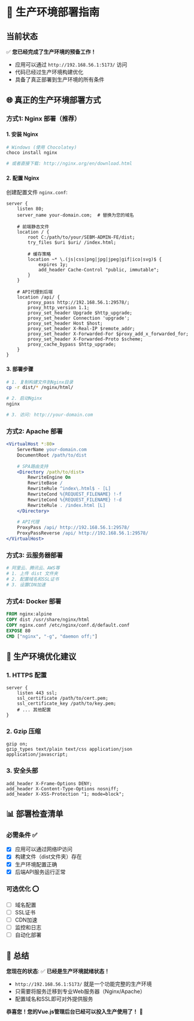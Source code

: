 # 🚀 生产环境部署指南

## 当前状态
✅ **您已经完成了生产环境的预备工作！**
- 应用可以通过 `http://192.168.56.1:5173/` 访问
- 代码已经过生产环境构建优化
- 具备了真正部署到生产环境的所有条件

## 🌐 真正的生产环境部署方式

### 方式1: Nginx 部署（推荐）

#### 1. 安装 Nginx
```bash
# Windows (使用 Chocolatey)
choco install nginx

# 或者直接下载: http://nginx.org/en/download.html
```

#### 2. 配置 Nginx
创建配置文件 `nginx.conf`:
```nginx
server {
    listen 80;
    server_name your-domain.com;  # 替换为您的域名
    
    # 前端静态文件
    location / {
        root C:/path/to/your/SEBM-ADMIN-FE/dist;
        try_files $uri $uri/ /index.html;
        
        # 缓存策略
        location ~* \.(js|css|png|jpg|jpeg|gif|ico|svg)$ {
            expires 1y;
            add_header Cache-Control "public, immutable";
        }
    }
    
    # API代理到后端
    location /api/ {
        proxy_pass http://192.168.56.1:29578/;
        proxy_http_version 1.1;
        proxy_set_header Upgrade $http_upgrade;
        proxy_set_header Connection 'upgrade';
        proxy_set_header Host $host;
        proxy_set_header X-Real-IP $remote_addr;
        proxy_set_header X-Forwarded-For $proxy_add_x_forwarded_for;
        proxy_set_header X-Forwarded-Proto $scheme;
        proxy_cache_bypass $http_upgrade;
    }
}
```

#### 3. 部署步骤
```bash
# 1. 复制构建文件到Nginx目录
cp -r dist/* /nginx/html/

# 2. 启动Nginx
nginx

# 3. 访问: http://your-domain.com
```

### 方式2: Apache 部署
```apache
<VirtualHost *:80>
    ServerName your-domain.com
    DocumentRoot /path/to/dist
    
    # SPA路由支持
    <Directory /path/to/dist>
        RewriteEngine On
        RewriteBase /
        RewriteRule ^index\.html$ - [L]
        RewriteCond %{REQUEST_FILENAME} !-f
        RewriteCond %{REQUEST_FILENAME} !-d
        RewriteRule . /index.html [L]
    </Directory>
    
    # API代理
    ProxyPass /api/ http://192.168.56.1:29578/
    ProxyPassReverse /api/ http://192.168.56.1:29578/
</VirtualHost>
```

### 方式3: 云服务器部署
```bash
# 阿里云、腾讯云、AWS等
# 1. 上传 dist 文件夹
# 2. 配置域名和SSL证书
# 3. 设置CDN加速
```

### 方式4: Docker 部署
```dockerfile
FROM nginx:alpine
COPY dist /usr/share/nginx/html
COPY nginx.conf /etc/nginx/conf.d/default.conf
EXPOSE 80
CMD ["nginx", "-g", "daemon off;"]
```

## 🔧 生产环境优化建议

### 1. HTTPS 配置
```nginx
server {
    listen 443 ssl;
    ssl_certificate /path/to/cert.pem;
    ssl_certificate_key /path/to/key.pem;
    # ... 其他配置
}
```

### 2. Gzip 压缩
```nginx
gzip on;
gzip_types text/plain text/css application/json application/javascript;
```

### 3. 安全头部
```nginx
add_header X-Frame-Options DENY;
add_header X-Content-Type-Options nosniff;
add_header X-XSS-Protection "1; mode=block";
```

## 📊 部署检查清单

### 必需条件 ✅
- [x] 应用可以通过网络IP访问
- [x] 构建文件（dist文件夹）存在
- [x] 生产环境配置正确
- [x] 后端API服务运行正常

### 可选优化 ⭕
- [ ] 域名配置
- [ ] SSL证书
- [ ] CDN加速
- [ ] 监控和日志
- [ ] 自动化部署

## 🎯 总结

**您现在的状态**: ✅ **已经是生产环境就绪状态！**

- `http://192.168.56.1:5173/` 就是一个功能完整的生产环境
- 只需要将服务迁移到专业Web服务器（Nginx/Apache）
- 配置域名和SSL即可对外提供服务

**恭喜您！您的Vue.js管理后台已经可以投入生产使用了！** 🎉